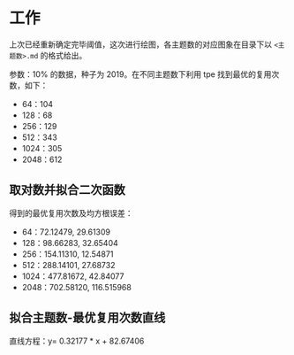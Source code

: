 # 工作

上次已经重新确定完毕阈值，这次进行绘图，各主题数的对应图象在目录下以 ``<主题数>.md`` 的格式给出。

参数：10% 的数据，种子为 2019。在不同主题数下利用 tpe 找到最优的复用次数，如下：

* 64：104
* 128：68
* 256：129
* 512：343
* 1024：305
* 2048：612

## 取对数并拟合二次函数

得到的最优复用次数及均方根误差：

* 64：72.12479, 29.61309
* 128：98.66283, 32.65404
* 256：154.11310, 12.54871
* 512：288.14101, 27.68732
* 1024：477.81672, 42.84077
* 2048：702.58120, 116.515968

## 拟合主题数-最优复用次数直线

直线方程：y= 0.32177 * x + 82.67406